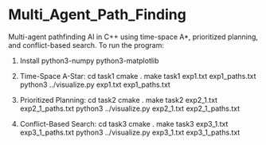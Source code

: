 # Multi_Agent_Path_Finding
Multi-agent pathfinding AI in C++ using time-space A*, prioritized planning, and conflict-based search. To run the program:
1. Install python3-numpy python3-matplotlib
2. Time-Space A-Star:
	cd task1
	cmake .
	make
	task1 exp1.txt exp1_paths.txt
	python3 ../visualize.py exp1.txt exp1_paths.txt

3. Prioritized Planning:
	cd task2
	cmake .
	make
	task2 exp2_1.txt exp2_1_paths.txt
	python3 ../visualize.py exp2_1.txt exp2_1_paths.txt

3. Conflict-Based Search:
	cd task3
	cmake .
	make
	task3 exp3_1.txt exp3_1_paths.txt
	python3 ../visualize.py exp3_1.txt exp3_1_paths.txt